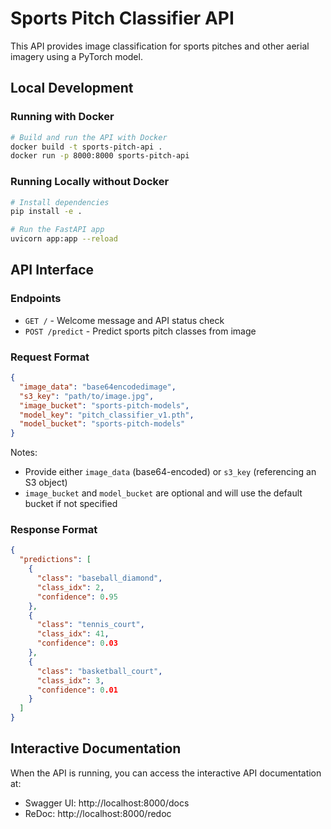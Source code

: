 # Sports Pitch Classifier API

This API provides image classification for sports pitches and other aerial imagery using a PyTorch model.

## Local Development

### Running with Docker
```bash
# Build and run the API with Docker
docker build -t sports-pitch-api .
docker run -p 8000:8000 sports-pitch-api
```

### Running Locally without Docker
```bash
# Install dependencies
pip install -e .

# Run the FastAPI app
uvicorn app:app --reload
```

## API Interface

### Endpoints

- `GET /` - Welcome message and API status check
- `POST /predict` - Predict sports pitch classes from image

### Request Format
```json
{
  "image_data": "base64encodedimage",
  "s3_key": "path/to/image.jpg",
  "image_bucket": "sports-pitch-models",
  "model_key": "pitch_classifier_v1.pth",
  "model_bucket": "sports-pitch-models"
}
```

Notes:
- Provide either `image_data` (base64-encoded) or `s3_key` (referencing an S3 object)
- `image_bucket` and `model_bucket` are optional and will use the default bucket if not specified

### Response Format
```json
{
  "predictions": [
    {
      "class": "baseball_diamond",
      "class_idx": 2,
      "confidence": 0.95
    },
    {
      "class": "tennis_court",
      "class_idx": 41,
      "confidence": 0.03
    },
    {
      "class": "basketball_court",
      "class_idx": 3,
      "confidence": 0.01
    }
  ]
}
```

## Interactive Documentation

When the API is running, you can access the interactive API documentation at:
- Swagger UI: http://localhost:8000/docs
- ReDoc: http://localhost:8000/redoc
